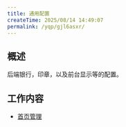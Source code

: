 ```yaml
---
title: 通用配置
createTime: 2025/08/14 14:49:07
permalink: /yqp/gjl6asxr/
---
```


## 概述

后端银行，印章，以及前台显示等的配置。

## 工作内容

- [首页管理](./首页管理.md)

